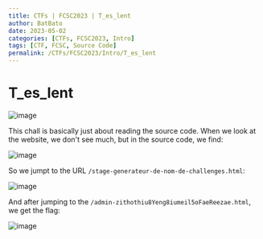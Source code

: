 ```yaml
---
title: CTFs | FCSC2023 | T_es_lent
author: BatBato
date: 2023-05-02
categories: [CTFs, FCSC2023, Intro]
tags: [CTF, FCSC, Source Code]
permalink: /CTFs/FCSC2023/Intro/T_es_lent
---
```


#  T_es_lent 

![image](https://user-images.githubusercontent.com/73934639/235782768-676ccdb2-f9a9-44e3-b4af-716d8a80f06c.png)


This chall is basically just about reading the source code. When we look at the website, we don't see much, but in the source code, we find:

![image](https://user-images.githubusercontent.com/73934639/235782962-3fe3825f-b521-417f-beed-269498155778.png)


So we jumpt to the URL `/stage-generateur-de-nom-de-challenges.html`:

![image](https://user-images.githubusercontent.com/73934639/235783087-b02ed9fb-b502-4590-a4fa-0c70c72ec903.png)

And after jumping to the `/admin-zithothiu8Yeng8iumeil5oFaeReezae.html`, we get the flag:

![image](https://user-images.githubusercontent.com/73934639/235783206-ea59dc9e-6348-419e-b44e-07372cdd47dc.png)

